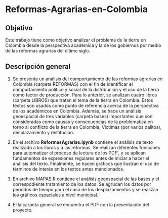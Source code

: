 # Reformas-Agrarias-en-Colombia


## Objetivo
Este trabajo tiene como objetivo analizar el problema de la tierra en Colombia desde la perspectiva académica y la de los gobiernos por medio de las reformas agrarias del último siglo. 

## Descripción general

1. Se presenta un análisis del comportamiento de las reformas agrarias en Colombia (carpeta REFORMAS) con el fin de identificar el comportamiento político y social de la distribución y el uso de la tierra como factor de producción. Para lo anterior, se analizan cuatro libros (carpeta LIBROS) que tratan el tema de la tierra en Colombia. Estos textos son usados como punto de referencia acerca de la perspectiva de los académicos en Colombia. Además, se hace un análisis geoespacial de tres variables (carpeta bases) importantes que son consideradas como causas y consecuencias de la problematica en torno al conflicto de la tierra en Colombia; Victimas (por varios delitos), desplazamiento y restitución. 

2. En el archivo **ReformasAgrarias.ipynb** contiene el análisis de texto realizado a los libros y a las reformas. Se realizan diferentes funciones para automatizar el proceso de lectura de los PDF', y se aplican fundamentos de expresiones regulares antes de iniciar a hacer el análisis del texto. Finalmente, se hacen gráficos que ilustran el uso de términos de interés en los textos antes mencionados. 

3. En archivo MAPAS.R contiene el análisis geoespacial de las bases y el correspodiente tratamiento de los datos. Se agrudan los datos por periodos de tiempo para el caso de los desplazamientos y se realizan los gráficos espaciales a nivel municipal. 

4. El la carpeta general se encuentra el PDF con la presentación del proyecto.

